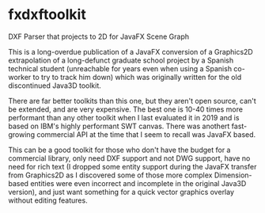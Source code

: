 # fxdxftoolkit
DXF Parser that projects to 2D for JavaFX Scene Graph

This is a long-overdue publication of a JavaFX conversion of a Graphics2D extrapolation of a long-defunct graduate school project by a Spanish technical student (unreachable for years even when using a Spanish co-worker to try to track him down) which was originally written for the old discontinued Java3D toolkit.

There are far better toolkits than this one, but they aren't open source, can't be extended, and are very expensive. The best one is 10-40 times more performant than any other toolkit when I last evaluated it in 2019 and is based on IBM's highly performant SWT canvas. There was anothert fast-growing commercial API at the time that I seem to recall was JavaFX based.

This can be a good toolkit for those who don't have the budget for a commercial library, only need DXF support and not DWG support, have no need for rich text (I dropped some entity support during the JavaFX transfer from Graphics2D as I discovered some of those more complex Dimension-based entities were even incorrect and incomplete in the original Java3D version), and just want something for a quick vector graphics overlay without editing features.
